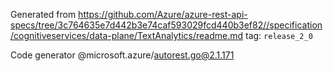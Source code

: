 Generated from https://github.com/Azure/azure-rest-api-specs/tree/3c764635e7d442b3e74caf593029fcd440b3ef82//specification/cognitiveservices/data-plane/TextAnalytics/readme.md tag: `release_2_0`

Code generator @microsoft.azure/autorest.go@2.1.171



